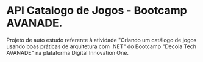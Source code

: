 # API Catalogo de Jogos - Bootcamp AVANADE.

Projeto de auto estudo referente à atividade "Criando um catálogo de jogos usando boas práticas de arquitetura com .NET" do Bootcamp "Decola Tech AVANADE" na plataforma Digital Innovation One.

